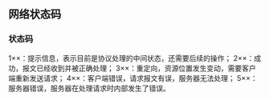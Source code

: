 ## 网络状态码

### 状态码

1××：提示信息，表示目前是协议处理的中间状态，还需要后续的操作；
2××：成功，报文已经收到并被正确处理；
3××：重定向，资源位置发生变动，需要客户端重新发送请求；
4××：客户端错误，请求报文有误，服务器无法处理；
5××：服务器错误，服务器在处理请求时内部发生了错误。

